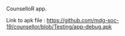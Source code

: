CounselloR app.

Link to apk file : https://github.com/mdg-soc-19/counsellor/blob/Testing/app-debug.apk
